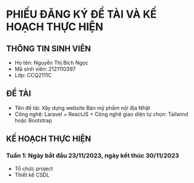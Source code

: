 # PHIẾU ĐĂNG KÝ ĐỀ TÀI VÀ KẾ HOẠCH THỰC HIỆN

## THÔNG TIN SINH VIÊN

- Họ tên: Nguyễn Thị Bích Ngọc
- Mã sinh viên: 2121110397
- Lớp: CCQ2111C

## ĐỀ TÀI

- Tên đề tài: Xây dựng website Bán mỹ phẩm nội địa Nhật
- Công nghệ: Laravel + ReactJS + Công nghệ giao diện tự chọn: Tailwind hoặc Bootstrap

## KẾ HOẠCH THỰC HIỆN

### Tuần 1: Ngày bắt đầu 23/11/2023, ngày kết thúc 30/11/2023

- Tổ chức project
- Thiết kế CSDL

<!-- ### Tuần 2: Ngày bắt đầu 30/11/2023, ngày kết thúc 07/12/2023

- Đăng nhập hệ thống, quên mật khẩu
- Cấu hình website -->
